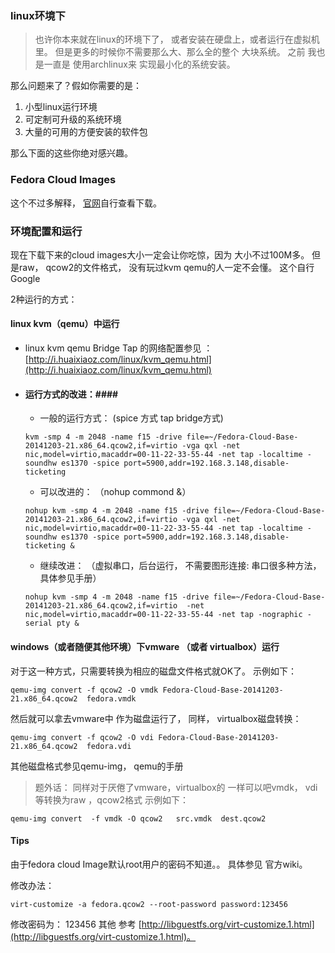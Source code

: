 ### linux环境下 ### 
> 也许你本来就在linux的环境下了， 或者安装在硬盘上，或者运行在虚拟机里。
但是更多的时候你不需要那么大、那么全的整个 大块系统。
之前 我也是一直是 使用archlinux来 实现最小化的系统安装。

那么问题来了？假如你需要的是：
1. 小型linux运行环境
2. 可定制可升级的系统环境
3. 大量的可用的方便安装的软件包

那么下面的这些你绝对感兴趣。

### Fedora Cloud Images ###

这个不过多解释， [官网](https://getfedora.org/cloud/download/)自行查看下载。

### 环境配置和运行 ###
现在下载下来的cloud images大小一定会让你吃惊，因为 大小不过100M多。
但是raw， qcow2的文件格式， 没有玩过kvm qemu的人一定不会懂。 这个自行Google


2种运行的方式：
#### linux kvm（qemu）中运行 ####

- linux kvm qemu Bridge Tap 的网络配置参见 ： [http://i.huaixiaoz.com/linux/kvm_qemu.html](http://i.huaixiaoz.com/linux/kvm_qemu.html)
- #### 运行方式的改进：#### 
    * 一般的运行方式： (spice 方式 tap bridge方式)
    ```
    kvm -smp 4 -m 2048 -name f15 -drive file=~/Fedora-Cloud-Base-20141203-21.x86_64.qcow2,if=virtio -vga qxl -net nic,model=virtio,macaddr=00-11-22-33-55-44 -net tap -localtime -soundhw es1370 -spice port=5900,addr=192.168.3.148,disable-ticketing
    ```
    * 可以改进的： （nohup commond &）
     ```
     nohup kvm -smp 4 -m 2048 -name f15 -drive file=~/Fedora-Cloud-Base-20141203-21.x86_64.qcow2,if=virtio -vga qxl -net nic,model=virtio,macaddr=00-11-22-33-55-44 -net tap -localtime -soundhw es1370 -spice port=5900,addr=192.168.3.148,disable-ticketing &
    ```
    * 继续改进： （虚拟串口，后台运行， 不需要图形连接: 串口很多种方法， 具体参见手册）
     ```
     nohup kvm -smp 4 -m 2048 -name f15 -drive file=~/Fedora-Cloud-Base-20141203-21.x86_64.qcow2,if=virtio  -net nic,model=virtio,macaddr=00-11-22-33-55-44 -net tap -nographic -serial pty &
    ```

####  windows（或者随便其他环境）下vmware （或者 virtualbox）运行 ####

对于这一种方式，只需要转换为相应的磁盘文件格式就OK了。
示例如下：
```
qemu-img convert -f qcow2 -O vmdk Fedora-Cloud-Base-20141203-21.x86_64.qcow2  fedora.vmdk
```
然后就可以拿去vmware中 作为磁盘运行了，
同样， virtualbox磁盘转换：
```
qemu-img convert -f qcow2 -O vdi Fedora-Cloud-Base-20141203-21.x86_64.qcow2  fedora.vdi
```
其他磁盘格式参见qemu-img， qemu的手册
>题外话： 同样对于厌倦了vmware，virtualbox的 一样可以吧vmdk， vdi等转换为raw ，qcow2格式
示例如下：
```
qemu-img convert  -f vmdk -O qcow2   src.vmdk  dest.qcow2
```

#### Tips ####

由于fedora cloud Image默认root用户的密码不知道。。 具体参见 官方wiki。

修改办法：

```
virt-customize -a fedora.qcow2 --root-password password:123456 
```
修改密码为： 123456
其他 参考 [http://libguestfs.org/virt-customize.1.html](http://libguestfs.org/virt-customize.1.html)。
